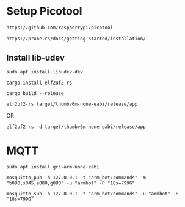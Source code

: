 # Setup Picotool
```html
https://github.com/raspberrypi/picotool
```

```html
https://probe.rs/docs/getting-started/installation/
```

## Install lib-udev
```shell
sudo apt install libudev-dev
```

```shell
cargo install elf2uf2-rs
```

```shell
cargo build --release
```

```shell
elf2uf2-rs target/thumbv6m-none-eabi/release/app
```
OR
```shell
elf2uf2-rs -d target/thumbv6m-none-eabi/release/app
```


# MQTT
```shell
sudo apt install gcc-arm-none-eabi
```
```shell
mosquitto_pub -h 127.0.0.1 -t "arm_bot/commands" -m "b090,s045,e080,g080" -u "armbot" -P "18s=799G"
```

```shell
mosquitto_sub -h 127.0.0.1 -t "arm_bot/commands" -u "armbot" -P "18s=799G"
```

